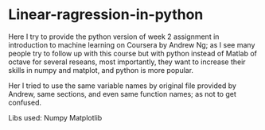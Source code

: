 # Linear-ragression-in-python
Here I try to provide the python version of week 2 assignment in introduction to machine learning on Coursera by Andrew Ng; as I see many people try to follow up with this course but with python instead of Matlab of octave for several reseans, most importantly, they want to increase their skills in numpy and matplot, and python is more popular.

Her I tried to use the same variable names by original file provided by Andrew, same sections, and even same function names; as not to get confused.

Libs used:
Numpy 
Matplotlib

